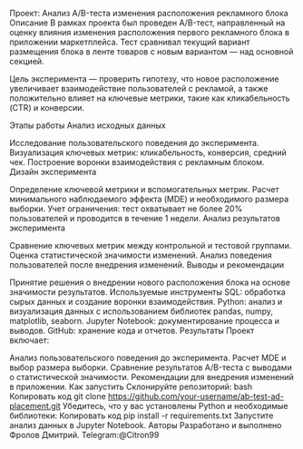 Проект: Анализ A/B-теста изменения расположения рекламного блока
Описание
В рамках проекта был проведен A/B-тест, направленный на оценку влияния изменения расположения первого рекламного блока в приложении маркетплейса. Тест сравнивал текущий вариант размещения блока в ленте товаров с новым вариантом — над основной секцией.

Цель эксперимента — проверить гипотезу, что новое расположение увеличивает взаимодействие пользователей с рекламой, а также положительно влияет на ключевые метрики, такие как кликабельность (CTR) и конверсии.

Этапы работы
Анализ исходных данных

Исследование пользовательского поведения до эксперимента.
Визуализация ключевых метрик: кликабельность, конверсия, средний чек.
Построение воронки взаимодействия с рекламным блоком.
Дизайн эксперимента

Определение ключевой метрики и вспомогательных метрик.
Расчет минимального наблюдаемого эффекта (MDE) и необходимого размера выборки.
Учет ограничения: тест охватывает не более 20% пользователей и проводится в течение 1 недели.
Анализ результатов эксперимента

Сравнение ключевых метрик между контрольной и тестовой группами.
Оценка статистической значимости изменений.
Анализ поведения пользователей после внедрения изменений.
Выводы и рекомендации

Принятие решения о внедрении нового расположения блока на основе значимости результатов.
Используемые инструменты
SQL: обработка сырых данных и создание воронки взаимодействия.
Python: анализ и визуализация данных с использованием библиотек pandas, numpy, matplotlib, seaborn.
Jupyter Notebook: документирование процесса и выводов.
GitHub: хранение кода и отчетов.
Результаты
Проект включает:

Анализ пользовательского поведения до эксперимента.
Расчет MDE и выбор размера выборки.
Сравнение результатов A/B-теста с выводами о статистической значимости.
Рекомендации для внедрения изменений в приложении.
Как запустить
Склонируйте репозиторий:
bash
Копировать код
git clone https://github.com/your-username/ab-test-ad-placement.git
Убедитесь, что у вас установлены Python и необходимые библиотеки:
Копировать код
pip install -r requirements.txt
Запустите анализ данных в Jupyter Notebook.
Авторы
Разработано и выполнено Фролов Дмитрий.
Telegram:@Citron99
